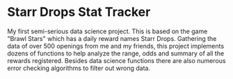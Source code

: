 # Starr Drops Stat Tracker
My first semi-serious data science project. This is based on the game "Brawl Stars" which has a daily reward names Starr Drops. Gathering the data of over 500 openings from me and my friends, this project implements dozens of functions to help analyze the range, odds and summary of all the rewards registered. Besides data science functions there are also numerous error checking algorithms to filter out wrong data.
 
